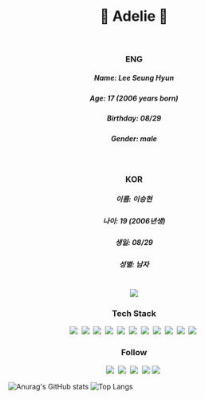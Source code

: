 <h1 align="center">🐧 Adelie 🐧</h1> <br>

<h3 align="center">ENG</h3>
<h5 align="center">Name: Lee Seung Hyun</h5>
<h5 align="center">Age: 17 (2006 years born)</h5>
<h5 align="center">Birthday: 08/29</h5>
<h5 align="center">Gender: male</h5> <br>

<h3 align="center">KOR</h3>
<h5 align="center">이름: 이승현</h5>
<h5 align="center">나이: 19 (2006년생)</h5>
<h5 align="center">생일: 08/29</h5>
<h5 align="center">성별: 남자</h5><br>

 <div align=center>
<a href="https://hits.seeyoufarm.com"><img src="https://hits.seeyoufarm.com/api/count/incr/badge.svg?url=https%3A%2F%2Fgithub.com%2Fleesh0829&count_bg=%230084FB&title_bg=%23000000&icon=linux.svg&icon_color=%23FFFFFF&title=Join%21&edge_flat=false"/></a>
 </div>

<h3 align="center">Tech Stack</h3>
<p align="center">
 <img src="https://img.shields.io/badge/Unity-000000?style=flat-square&logo=Unity&logoColor=white"/></a>&nbsp 
 <img src="https://img.shields.io/badge/C%23-512bd4?style=flat-square&logo=csharp&logoColor=white"/></a>&nbsp 
 <img src="https://img.shields.io/badge/C-a8b9cc?style=flat-square&logo=c&logoColor=white"/></a>&nbsp 
 <img src="https://img.shields.io/badge/C%2B%2B-512bd4?style=flat-square&logo=C%2B%2B&logoColor=white"/></a>&nbsp 
 <img src="https://img.shields.io/badge/HTML-e34f26?style=flat-square&logo=HTML5&logoColor=white"/></a>&nbsp 
 <img src="https://img.shields.io/badge/Eclipse IDE-2c2255?style=flat-square&logo=eclipseide&logoColor=white"/></a>&nbsp 
 <img src="https://img.shields.io/badge/Visual Studio-5c2d91?style=flat-square&logo=visualstudio&logoColor=white"/></a>&nbsp 
 <img src="https://img.shields.io/badge/Visual Studio Code-007acc?style=flat-square&logo=visualstudiocode&logoColor=white"/></a>&nbsp 
 <img src="https://img.shields.io/badge/JavaScript-f7df1e?style=flat-square&logo=javascript&logoColor=white"/></a>&nbsp 
 <img src="https://img.shields.io/badge/Cisco-1ba0d7?style=flat-square&logo=cisco&logoColor=white"/></a>&nbsp 
 <img src="https://img.shields.io/badge/CSS-1572b6?style=flat-square&logo=css3&logoColor=white"/></a>&nbsp 
</p>

<h3 align="center">Follow</h3>
<p align="center">
 <img src="https://img.shields.io/badge/ee2hi@naver.com-03775a?style=flat-square&logo=gmail&logoColor=white"/></a>&nbsp 
 <img src="https://img.shields.io/badge/Adelie-03775a?style=flat-square&logo=naver&logoColor=white"/></a>&nbsp
 <a href="https://www.youtube.com/channel/UCuJ2U9iJDk93ploMfFOA6lQ"><img src="https://img.shields.io/badge/youtube-ff0000?style=flat-square&logo=youtube&logoColor=white&link=https://www.youtube.com/channel/UCuJ2U9iJDk93ploMfFOA6lQ"/></a>&nbsp 
<a href="https://www.instagram.com/leeseu_hyuni/"><img src="https://img.shields.io/badge/Instagram-e4405f?style=flat-square&square&logo=instagram&logoColor=white&link=https://www.instagram.com/leeseu_hyuni/"/></a>
<img src="https://img.shields.io/badge/%23adelie75-5865f2?style=flat-square&logo=discord&logoColor=white"/></a>&nbsp
</p>

 ![Anurag's GitHub stats](https://github-readme-stats.vercel.app/api?username=leesh0829&theme=vision-friendly-dark&show_icons=true)
 ![Top Langs](https://github-readme-stats.vercel.app/api/top-langs/?username=leesh0829&layout=compact&theme=vision-friendly-dark)


<!--
**leesh0829/leesh0829** is a ✨ _special_ ✨ repository because its `README.md` (this file) appears on your GitHub profile.

Here are some ideas to get you started:

- 🔭 I’m currently working on ...
- 🌱 I’m currently learning ...
- 👯 I’m looking to collaborate on ...
- 🤔 I’m looking for help with ...
- 💬 Ask me about ...
- 📫 How to reach me: ...
- 😄 Pronouns: ...
- ⚡ Fun fact: ...
-->
